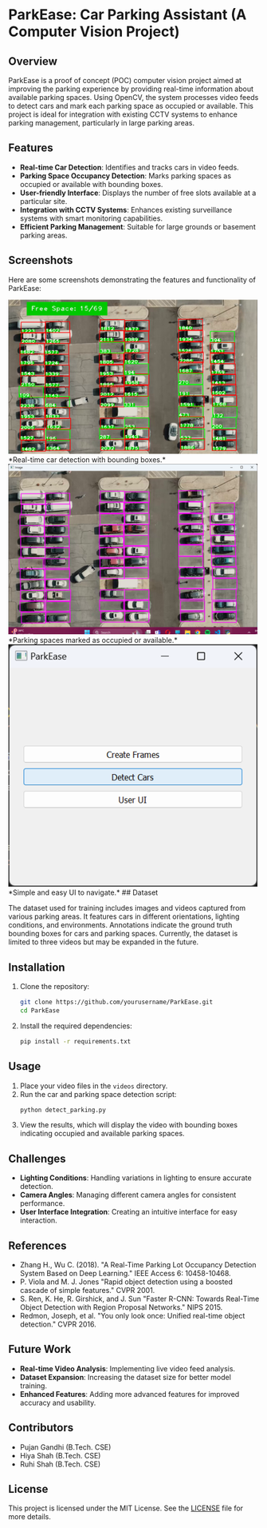 # ParkEase: Car Parking Assistant (A Computer Vision Project)

## Overview

ParkEase is a proof of concept (POC) computer vision project aimed at improving the parking experience by providing real-time information about available parking spaces. Using OpenCV, the system processes video feeds to detect cars and mark each parking space as occupied or available. This project is ideal for integration with existing CCTV systems to enhance parking management, particularly in large parking areas.

## Features

- **Real-time Car Detection**: Identifies and tracks cars in video feeds.
- **Parking Space Occupancy Detection**: Marks parking spaces as occupied or available with bounding boxes.
- **User-friendly Interface**: Displays the number of free slots available at a particular site.
- **Integration with CCTV Systems**: Enhances existing surveillance systems with smart monitoring capabilities.
- **Efficient Parking Management**: Suitable for large grounds or basement parking areas.

## Screenshots

Here are some screenshots demonstrating the features and functionality of ParkEase:

<img src="Screenshots/detectspace.png" alt="Car Detection" width="500"/>
*Real-time car detection with bounding boxes.*

<img src="Screenshots/makeframe.png" alt="Parking Space Detection" width="500"/>
*Parking spaces marked as occupied or available.*

<img src="Screenshots/basicui.png" alt="Simple UI" width="500"/>
*Simple and easy UI to navigate.*
## Dataset

The dataset used for training includes images and videos captured from various parking areas. It features cars in different orientations, lighting conditions, and environments. Annotations indicate the ground truth bounding boxes for cars and parking spaces. Currently, the dataset is limited to three videos but may be expanded in the future.

## Installation

1. Clone the repository:
    ```bash
    git clone https://github.com/yourusername/ParkEase.git
    cd ParkEase
    ```
2. Install the required dependencies:
    ```bash
    pip install -r requirements.txt
    ```

## Usage

1. Place your video files in the `videos` directory.
2. Run the car and parking space detection script:
    ```bash
    python detect_parking.py
    ```
3. View the results, which will display the video with bounding boxes indicating occupied and available parking spaces.

## Challenges

- **Lighting Conditions**: Handling variations in lighting to ensure accurate detection.
- **Camera Angles**: Managing different camera angles for consistent performance.
- **User Interface Integration**: Creating an intuitive interface for easy interaction.

## References

- Zhang H., Wu C. (2018). "A Real-Time Parking Lot Occupancy Detection System Based on Deep Learning." IEEE Access 6: 10458-10468.
- P. Viola and M. J. Jones "Rapid object detection using a boosted cascade of simple features." CVPR 2001.
- S. Ren, K. He, R. Girshick, and J. Sun "Faster R-CNN: Towards Real-Time Object Detection with Region Proposal Networks." NIPS 2015.
- Redmon, Joseph, et al. "You only look once: Unified real-time object detection." CVPR 2016.

## Future Work

- **Real-time Video Analysis**: Implementing live video feed analysis.
- **Dataset Expansion**: Increasing the dataset size for better model training.
- **Enhanced Features**: Adding more advanced features for improved accuracy and usability.

## Contributors

- Pujan Gandhi (B.Tech. CSE)
- Hiya Shah (B.Tech. CSE)
- Ruhi Shah (B.Tech. CSE)

## License

This project is licensed under the MIT License. See the [LICENSE](LICENSE) file for more details.
